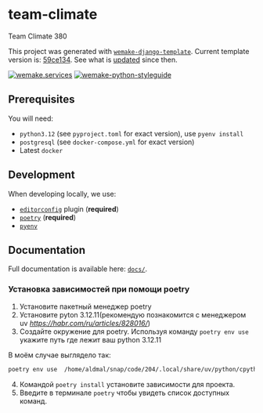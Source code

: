 # team-climate

Team Climate 380

This project was generated with [`wemake-django-template`](https://github.com/wemake-services/wemake-django-template). Current template version is: [59ce134](https://github.com/wemake-services/wemake-django-template/tree/59ce13457de11f5020e11df98b9b4ef22ec1d116). See what is [updated](https://github.com/wemake-services/wemake-django-template/compare/59ce13457de11f5020e11df98b9b4ef22ec1d116...master) since then.


[![wemake.services](https://img.shields.io/badge/%20-wemake.services-green.svg?label=%20&logo=data%3Aimage%2Fpng%3Bbase64%2CiVBORw0KGgoAAAANSUhEUgAAABAAAAAQCAMAAAAoLQ9TAAAABGdBTUEAALGPC%2FxhBQAAAAFzUkdCAK7OHOkAAAAbUExURQAAAAAAAAAAAAAAAAAAAAAAAAAAAAAAAP%2F%2F%2F5TvxDIAAAAIdFJOUwAjRA8xXANAL%2Bv0SAAAADNJREFUGNNjYCAIOJjRBdBFWMkVQeGzcHAwksJnAPPZGOGAASzPzAEHEGVsLExQwE7YswCb7AFZSF3bbAAAAABJRU5ErkJggg%3D%3D)](https://wemake-services.github.io)
[![wemake-python-styleguide](https://img.shields.io/badge/style-wemake-000000.svg)](https://github.com/wemake-services/wemake-python-styleguide)


## Prerequisites

You will need:

- `python3.12` (see `pyproject.toml` for exact version), use `pyenv install`
- `postgresql` (see `docker-compose.yml` for exact version)
- Latest `docker`


## Development

When developing locally, we use:

- [`editorconfig`](http://editorconfig.org/) plugin (**required**)
- [`poetry`](https://github.com/python-poetry/poetry) (**required**)
- [`pyenv`](https://github.com/pyenv/pyenv)


## Documentation

Full documentation is available here: [`docs/`](docs).


### Установка зависимостей при помощи poetry

1. Установите пакетный менеджер poetry
2. Установите pyton 3.12.11(рекомендую познакомится с менеджером uv *https://habr.com/ru/articles/828016/*)
3. Создайте окружение для poetry. 
Используя команду `poetry env use` укажите путь где лежит ваш python 3.12.11

В моём случае выглядело так:

```bash
poetry env use  /home/aldmal/snap/code/204/.local/share/uv/python/cpython-3.12.11-linux-x86_64-gnu/bin/python3.12

```

4. Командой `poetry install` установите зависимости для проекта.
5. Введите в терминале `poetry` чтобы увидеть список доступных команд.
